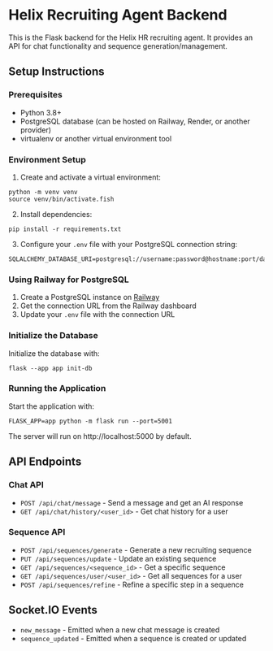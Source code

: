 # Helix Recruiting Agent Backend

This is the Flask backend for the Helix HR recruiting agent. It provides an API for chat functionality and sequence generation/management.

## Setup Instructions

### Prerequisites

- Python 3.8+
- PostgreSQL database (can be hosted on Railway, Render, or another provider)
- virtualenv or another virtual environment tool

### Environment Setup

1. Create and activate a virtual environment:

```fish
python -m venv venv
source venv/bin/activate.fish
```

2. Install dependencies:

```fish
pip install -r requirements.txt
```

3. Configure your `.env` file with your PostgreSQL connection string:

```
SQLALCHEMY_DATABASE_URI=postgresql://username:password@hostname:port/database
```

### Using Railway for PostgreSQL

1. Create a PostgreSQL instance on [Railway](https://railway.app)
2. Get the connection URL from the Railway dashboard
3. Update your `.env` file with the connection URL

### Initialize the Database

Initialize the database with:

```fish
flask --app app init-db
```

### Running the Application

Start the application with:

```fish
FLASK_APP=app python -m flask run --port=5001
```

The server will run on http://localhost:5000 by default.

## API Endpoints

### Chat API

- `POST /api/chat/message` - Send a message and get an AI response
- `GET /api/chat/history/<user_id>` - Get chat history for a user

### Sequence API

- `POST /api/sequences/generate` - Generate a new recruiting sequence
- `PUT /api/sequences/update` - Update an existing sequence
- `GET /api/sequences/<sequence_id>` - Get a specific sequence
- `GET /api/sequences/user/<user_id>` - Get all sequences for a user
- `POST /api/sequences/refine` - Refine a specific step in a sequence

## Socket.IO Events

- `new_message` - Emitted when a new chat message is created
- `sequence_updated` - Emitted when a sequence is created or updated
